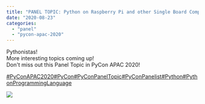 ```yaml
---
title: "PANEL TOPIC: Python on Raspberry Pi and other Single Board Computers"
date: "2020-08-23"
categories:
  - "panel"
  - "pycon-apac-2020"
---
```


Pythonistas!  
More interesting topics coming up!  
Don't miss out this Panel Topic in PyCon APAC 2020!

[#PyConAPAC2020](https://www.facebook.com/hashtag/pyconapac2020?__eep__=6&__tn__=*NK*F)[#PyCon](https://www.facebook.com/hashtag/pycon?__eep__=6&__tn__=*NK*F)[#PyConPanelTopic](https://www.facebook.com/hashtag/pyconpaneltopic?__eep__=6&__tn__=*NK*F)[#PyConPanelist](https://www.facebook.com/hashtag/pyconpanelist?__eep__=6&__tn__=*NK*F)[#Python](https://www.facebook.com/hashtag/python?__eep__=6&__tn__=*NK*F)[#PythonProgrammingLanguage](https://www.facebook.com/hashtag/pythonprogramminglanguage?__eep__=6&__tn__=*NK*F)

![](/archived-images/117733681_617578315617837_8060446515784594157_o.jpg?w=1024)
